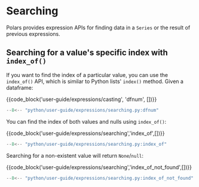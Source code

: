 # Searching

Polars provides expression APIs for finding data in a `Series` or the result of
previous expressions.

## Searching for a value's specific index with `index_of()`

If you want to find the index of a particular value, you can use the `index_of()`
API, which is similar to Python lists' `index()` method.
Given a dataframe:

{{code_block('user-guide/expressions/casting', 'dfnum', [])}}

```python exec="on" result="text" session="user-guide/searching"
--8<-- "python/user-guide/expressions/searching.py:dfnum"
```

You can find the index of both values and nulls using `index_of()`:

{{code_block('user-guide/expressions/searching','index_of',[])}}

```python exec="on" result="text" session="user-guide/searching"
--8<-- "python/user-guide/expressions/searching.py:index_of"
```

Searching for a non-existent value will return `None`/`null`:

{{code_block('user-guide/expressions/searching','index_of_not_found',[])}}

```python exec="on" result="text" session="user-guide/searching"
--8<-- "python/user-guide/expressions/searching.py:index_of_not_found"
```
